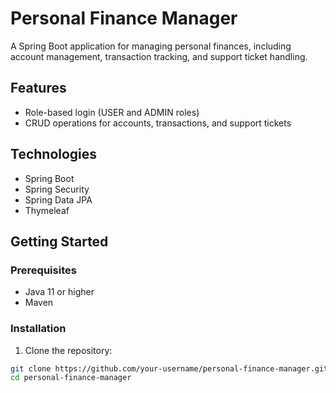 # Personal Finance Manager

A Spring Boot application for managing personal finances, including account management, transaction tracking, and support ticket handling.

## Features

- Role-based login (USER and ADMIN roles)
- CRUD operations for accounts, transactions, and support tickets

## Technologies

- Spring Boot
- Spring Security
- Spring Data JPA
- Thymeleaf

## Getting Started

### Prerequisites

- Java 11 or higher
- Maven

### Installation

1. Clone the repository:

```bash
git clone https://github.com/your-username/personal-finance-manager.git
cd personal-finance-manager
